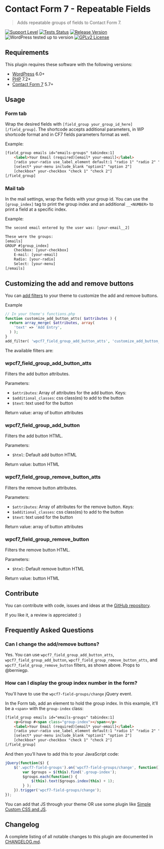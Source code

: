 # Contact Form 7 - Repeatable Fields

> Adds repeatable groups of fields to Contact Form 7.

[![Support Level](https://img.shields.io/badge/support-may_take_time-yellow.svg)](#support-level) [![Tests Status](https://github.com/felipeelia/cf7-repeatable-fields/actions/workflows/test.yml/badge.svg?branch=develop)](https://github.com/felipeelia/cf7-repeatable-fields) [![Release Version](https://img.shields.io/github/release/felipeelia/cf7-repeatable-fields.svg)](https://github.com/felipeelia/cf7-repeatable-fields/releases/latest) ![WordPress tested up to version](https://img.shields.io/wordpress/plugin/tested/cf7-repeatable-fields?label=WordPress) [![GPLv2 License](https://img.shields.io/github/license/felipeelia/cf7-repeatable-fields.svg)](https://github.com/felipeelia/cf7-repeatable-fields/blob/trunk/LICENSE.md)

## Requirements

This plugin requires these software with the following versions:

* [WordPress](https://wordpress.org) 6.0+
* [PHP](https://php.net/) 7.2+
* [Contact Form 7](https://wordpress.org/plugins/contact-form-7/) 5.7+

## Usage ##

### Form tab ###
Wrap the desired fields with `[field_group your_group_id_here][/field_group]`. The shortcode accepts additional parameters, in WP shortcode format and in CF7 fields parameters format as well.

Example:
```html
[field_group emails id="emails-groups" tabindex:1]
	<label>Your Email (required)[email* your-email]</label>
	[radio your-radio use_label_element default:1 "radio 1" "radio 2" "radio 3"]
	[select* your-menu include_blank "option1" "option 2"]
	[checkbox* your-checkbox "check 1" "check 2"]
[/field_group]
```

### Mail tab ###
In the mail settings, wrap the fields with your group id. You can use the `[group_index]` tag to print the group index and an additional `__<NUMBER>` to print a field at a specific index.

Example:
```html
The second email entered by the user was: [your-email__2]

These were the groups:
[emails]
GROUP #[group_index]
	Checkbox: [your-checkbox]
	E-mail: [your-email]
	Radio: [your-radio]
	Select: [your-menu]
[/emails]
```

## Customizing the add and remove buttons ##
You can [add filters](https://developer.wordpress.org/reference/functions/add_filter/) to your theme to customize the add and remove buttons.

Example
```php
// In your theme's functions.php
function customize_add_button_atts( $attributes ) {
  return array_merge( $attributes, array(
    'text' => 'Add Entry',
  ) );
}
add_filter( 'wpcf7_field_group_add_button_atts', 'customize_add_button_atts' );
```

The available filters are:

### wpcf7_field_group_add_button_atts ###

Filters the add button attributes.

Parameters:
 * `$attributes`: Array of attributes for the add button. Keys:
 * `$additional_classes`: css class(es) to add to the button
 * `$text`: text used for the button

Return value: array of button attributes

### wpcf7_field_group_add_button ###

Filters the add button HTML.

Parameters:
* `$html`: Default add button HTML

Return value: button HTML

### wpcf7_field_group_remove_button_atts ###

Filters the remove button attributes.

Parameters:
 * `$attributes`: Array of attributes for the remove button. Keys:
 * `$additional_classes`: css class(es) to add to the button
 * `$text`: text used for the button

Return value: array of button attributes

### wpcf7_field_group_remove_button ###

Filters the remove button HTML.

Parameters:
* `$html`: Default remove button HTML

Return value: button HTML

## Contribute ##
You can contribute with code, issues and ideas at the [GitHub repository](https://github.com/felipeelia/cf7-repeatable-fields).

If you like it, a review is appreciated :)

## Frequently Asked Questions ##

### Can I change the add/remove buttons? ###

Yes. You can use `wpcf7_field_group_add_button_atts`, `wpcf7_field_group_add_button`, `wpcf7_field_group_remove_button_atts`, and `wpcf7_field_group_remove_button` filters, as shown above. Props to @berniegp.

### How can I display the group index number in the form? ###

You'll have to use the `wpcf7-field-groups/change` jQuery event.

In the Form tab, add an element to hold the group index. In this example, it'll be a `<span>` with the `group-index` class:
```html
[field_group emails id="emails-groups" tabindex:1]
	<p>Group #<span class="group-index"></span></p>
	<label>Your Email (required)[email* your-email]</label>
	[radio your-radio use_label_element default:1 "radio 1" "radio 2" "radio 3"]
	[select* your-menu include_blank "option1" "option 2"]
	[checkbox* your-checkbox "check 1" "check 2"]
[/field_group]
```

And then you’ll have to add this to your JavaScript code:
```js
jQuery(function($) {
	$('.wpcf7-field-groups').on('wpcf7-field-groups/change', function() {
		var $groups = $(this).find('.group-index');
		$groups.each(function() {
			$(this).text($groups.index(this) + 1);
		} );
	}).trigger('wpcf7-field-groups/change');
});
```

You can add that JS through your theme OR use some plugin like [Simple Custom CSS and JS](https://wordpress.org/plugins/custom-css-js/).

## Changelog

A complete listing of all notable changes to this plugin are documented in [CHANGELOG.md](https://github.com/felipeelia/cf7-repeatable-fields/blob/trunk/CHANGELOG.md).
